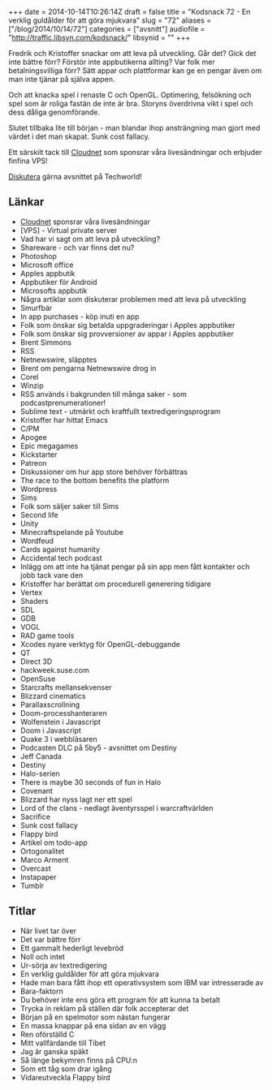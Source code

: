 +++
date = 2014-10-14T10:26:14Z
draft = false
title = "Kodsnack 72 - En verklig guldålder för att göra mjukvara"
slug = "72"
aliases = ["/blog/2014/10/14/72"]
categories = ["avsnitt"]
audiofile = "http://traffic.libsyn.com/kodsnack/"
libsynid = ""
+++

Fredrik och Kristoffer snackar om att leva på utveckling. Går det? Gick det inte bättre förr? Förstör inte appbutikerna allting? Var folk mer betalningsvilliga förr? Sätt appar och plattformar kan ge en pengar även om man inte tjänar på själva appen.

Och att knacka spel i renaste C och OpenGL. Optimering, felsökning och spel som är roliga fastän de inte är bra. Storyns överdrivna vikt i spel och dess dåliga genomförande.

Slutet tillbaka lite till början - man blandar ihop ansträngning man gjort med värdet i det man skapat. Sunk cost fallacy.

Ett särskilt tack till [Cloudnet](http://www.cloudnet.se) som sponsrar våra livesändningar och erbjuder finfina VPS!

[Diskutera](http://techworld.idg.se/2.2524/1.586504/) gärna avsnittet på Techworld!

## Länkar ##
* [Cloudnet](http://www.cloudnet.se) sponsrar våra livesändningar
* [VPS] - Virtual private server
* Vad har vi sagt om att leva på utveckling?
* Shareware - och var finns det nu?
* Photoshop
* Microsoft office
* Apples appbutik
* Appbutiker för Android
* Microsofts appbutik
* Några artiklar som diskuterar problemen med att leva på utveckling
* Smurfbär
* In app purchases - köp inuti en app
* Folk som önskar sig betalda uppgraderingar i Apples appbutiker
* Folk som önskar sig provversioner av appar i Apples appbutiker
* Brent Simmons
* RSS
* Netnewswire, släpptes 
* Brent om pengarna Netnewswire drog in
* Corel
* Winzip
* RSS används i bakgrunden till många saker - som podcastprenumerationer!
* Sublime text - utmärkt och kraftfullt textredigeringsprogram
* Kristoffer har hittat Emacs
* C/PM
* Apogee
* Epic megagames
* Kickstarter
* Patreon
* Diskussioner om hur app store behöver förbättras
* The race to the bottom benefits the platform
* Wordpress
* Sims
* Folk som säljer saker till Sims
* Second life
* Unity
* Minecraftspelande på Youtube
* Wordfeud
* Cards against humanity
* Accidental tech podcast
* Inlägg om att inte ha tjänat pengar på sin app men fått kontakter och jobb tack vare den
* Kristoffer har berättat om procedurell generering tidigare
* Vertex
* Shaders
* SDL
* GDB
* VOGL
* RAD game tools
* Xcodes nyare verktyg för OpenGL-debuggande
* QT
* Direct 3D
* hackweek.suse.com
* OpenSuse
* Starcrafts mellansekvenser
* Blizzard cinematics
* Parallaxscrollning
* Doom-processhanteraren
* Wolfenstein i Javascript
* Doom i Javascript
* Quake 3 i webbläsaren
* Podcasten DLC på 5by5 - avsnittet om Destiny
* Jeff Canada
* Destiny
* Halo-serien
* There is maybe 30 seconds of fun in Halo
* Covenant
* Blizzard har nyss lagt ner ett spel
* Lord of the clans - nedlagt äventyrsspel i warcraftvärlden
* Sacrifice
* Sunk cost fallacy
* Flappy bird
* Artikel om todo-app
* Ortogonalitet
* Marco Arment
* Overcast
* Instapaper
* Tumblr

## Titlar ##
* När livet tar över
* Det var bättre förr
* Ett gammalt hederligt levebröd
* Noll och intet
* Ur-sörja av textredigering
* En verklig guldålder för att göra mjukvara
* Hade man bara fått ihop ett operativsystem som IBM var intresserade av
* Bara-faktorn
* Du behöver inte ens göra ett program för att kunna ta betalt
* Trycka in reklam på ställen där folk accepterar det
* Början på en spelmotor som nästan fungerar
* En massa knappar på ena sidan av en vägg
* Ren oförställd C
* Mitt vallfärdande till Tibet
* Jag är ganska späkt
* Så länge bekymren finns på CPU:n
* Som ett tåg som drar igång
* Vidareutveckla Flappy bird